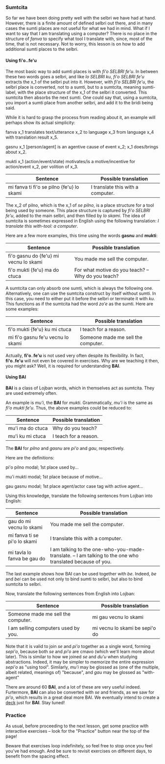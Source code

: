 ### Sumtcita

So far we have been doing pretty well with the selbri we have had at hand.
However, there is a finite amount of defined selbri out there, and in many cases the sumti places are not useful for what we had in mind.
What if I want to say that I am translating using a computer?
There is no place in the structure of _fanva_ to specify what tool I translate with, since, most of the time, that is not necessary.
Not to worry, this lesson is on how to add additional sumti places to the selbri.

#### Using **fi'o**..**fe'u**

The most basic way to add sumti places is with _fi'o SELBRI fe'u_.
In between these two words goes a selbri, and like _lo SELBRI ku_, _fi'o SELBRI fe'u_ extracts the x_1 of the selbri put into it.
However, with _fi'o SELBRI fe'u_, the selbri place is converted, not to a sumti, but to a sumtcita, meaning sumti-label, with the place structure of the x_1 of the selbri it converted.
This sumtcita then absorbs the next sumti.
One could say that, using a sumtcita, you import a sumti place from another selbri, and add it to the bridi being said.

<!--Note: Sometimes, especially in older texts, the term tag or modal is used for sumtcita. Ignore those puny English expressions. We teach proper Lojban here.-->

While it is hard to grasp the process from reading about it, an example will perhaps show its actual simplicity:

<span class="definition-head">fanva</span> x_1 translates text/utterance x_2 to language x_3 from language x_4 with translation result x_5.

<span class="definition-head">gasnu</span> x_1 [person/agent] is an agentive cause of event x_2; x_1 does/brings about x_2.

<span class="definition-head">mukti</span> x_1 (action/event/state) motivates/is a motive/incentive for action/event x_2, per volition of x_3.

|Sentence|Possible translation|
|--------|-----------|
|mi fanva ti fi'o se pilno {fe'u} lo skami|I translate this with a computer.|

The x_2 of pilno, which is the x_1 of _se pilno_, is a place structure for a tool being used by someone.
This place structure is captured by _fi'o SELBRI fe'u_, added to the main selbri, and then filled by _lo skami_.
The idea of sumtcita is sometimes expressed in English using the following translation:
_I translate this with-tool: a computer_.

Here are a few more examples, this time using the words **gasnu** and **mukti**:

|Sentence|Possible translation|
|--------|-----------|
|fi'o gasnu do {fe'u} mi vecnu lo skami|You made me sell the computer.|
|fi'o mukti {fe'u} ma do ctuca|For what motive do you teach? &ndash; Why do you teach?|

<!--Note that **fi'o**..**fe'u** can appear anywhere...-->

A sumtcita can only absorb one sumti, which is always the following one.
Alternatively, one can use the sumtcita construct by itself without sumti.
In this case, you need to either put it before the selbri or terminate it with _ku_.
This functions as if the sumtcita had the word _zo'e_ as the sumti.
Here are some examples:

|Sentence|Possible translation|
|--------|-----------|
|fi'o mukti {fe'u} ku mi ctuca|I teach for a reason.|
|mi fi'o gasnu fe'u vecnu lo skami|Someone made me sell the computer.|

<!-- in fact, we will not even cover fi'o..fe'u in exercises. but it is important for... -->

Actually, **fi'o**..**fe'u** is not used very often despite its flexibility.
In fact, **fi'o**..**fe'u** will not even be covered in exercises.
Why are we teaching it then, you might ask?
Well, it is required for understanding **BAI**.

#### Using **BAI**

**BAI** is a class of Lojban words, which in themselves act as sumtcita.
They are used extremely often.

An example is _mu'i_, the **BAI** for _mukti_.
Grammatically, _mu'i_ is the same as _fi'o mukti fe'u_.
Thus, the above examples could be reduced to:

|Sentence|Possible translation|
|--------|-----------|
|mu'i ma do ctuca|Why do you teach?|
|mu'i ku mi ctuca|I teach for a reason.|

The **BAI** for _pilno_ and _gasnu_ are _pi'o_ and _gau_, respectively.

Here are the definitions:

<span class="definition-head">pi'o</span> pilno modal; 1st place used by...

<span class="definition-head">mu'i</span> mukti modal; 1st place because of motive...

<span class="definition-head">gau</span> gasnu modal; 1st place agent/actor case tag with active agent...

Using this knowledge, translate the following sentences from Lojban into English:

|Sentence|Possible translation|
|--------|-----------|
|gau do mi vecnu lo skami|<span class="spoiler-answer">You made me sell the computer.</span>|
|mi fanva ti se pi'o lo skami|<span class="spoiler-answer">I translate this with a computer.</span>|
|mi tavla lo fanva be gau do|<span class="spoiler-answer">I am talking to the one-who-you-made-translate. &ndash; I am talking to the one who translated because of you.</span>|

The last example shows how BAI can be used together with _be_.
Indeed, _be_ and _bei_ can be used not only to bind sumti to selbri, but also to bind sumtcita to selbri.

Now, translate the following sentences from English into Lojban:

|Sentence|Possible translation|
|--------|-----------|
|Someone made me sell the computer.|<span class="spoiler-answer">mi gau vecnu lo skami</span>|.
|I am selling computers used by you.|<span class="spoiler-answer">mi vecnu lo skami be sepi'o do</span>|.

Note that it is valid to join _se_ and _pi'o_ together as a single word, forming _sepi'o_, because both _se_ and _pi'o_ are cmavo (which we'll learn more about later).
This is similar to how we joined _se_ and _du'u_ when studying abstractions.
Indeed, it may be simpler to memorize the entire expression _sepi'o_ as "using tool".
Similarly, _mu'i_ may be glossed as (one of the multiple, albeit related, meanings of) "because", and _gau_ may be glossed as "with-agent" 

There are around 60 **BAI**, and a lot of these are very useful indeed.
Furtermore, **BAI** can also be converted with _se_ and friends, as we saw for _pi'o_, which results in a great deal more BAI.
We eventually intend to create a [deck](/decks) just for **BAI**.
Stay tuned!

<!-- TODO: link to deck -->

### Practice

As usual, before proceeding to the next lesson, get some practice with interactive exercises &ndash; look for the "Practice" button near the top of the page!

Beware that exercises loop indefinitely, so feel free to stop once you feel you've had enough.
And be sure to revisit exercises on different days, to benefit from the spacing effect.
